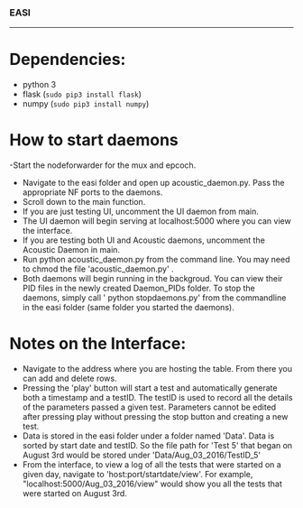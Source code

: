 ### EASI
___

# Dependencies:

- python 3 
- flask (`sudo pip3 install flask`)
- numpy (`sudo pip3 install numpy`)

# How to start daemons

-Start the nodeforwarder for the mux and epcoch.
- Navigate to the easi folder and open up acoustic_daemon.py. Pass the appropriate NF ports to the daemons.
- Scroll down to the main function. 
 - If you are just testing UI, uncomment the UI daemon from main. 
- The UI daemon will begin serving at localhost:5000 where you can view the interface. 
- If you are testing both UI and Acoustic daemons, uncomment the Acoustic Daemon in main. 
- Run python acoustic_daemon.py from the command line. You may need to chmod the file 'acoustic_daemon.py' . 
- Both daemons will begin running in the backgroud. You can view their PID files in the newly created Daemon_PIDs folder. To stop the daemons, simply call ' python stopdaemons.py' from the commandline in the easi folder (same folder you started the daemons).

# Notes on the Interface:

- Navigate to the address where you are hosting the table. From there you can add and delete rows. 
- Pressing the 'play' button will start a test and automatically generate both a timestamp and a testID. The testID is used to record all the details of the parameters passed a given test. Parameters cannot be edited after pressing play without pressing the stop button and creating a new test.
- Data is stored in the easi folder under a folder named 'Data'. Data is sorted by start date and testID. So the file path for 'Test 5' that began on August 3rd would be stored under 'Data/Aug_03_2016/TestID_5'
- From the interface, to view a log of all the tests that were started on a given day, navigate to 'host:port/startdate/view'. For example, "localhost:5000/Aug_03_2016/view" would show you all the tests that were started on August 3rd.
